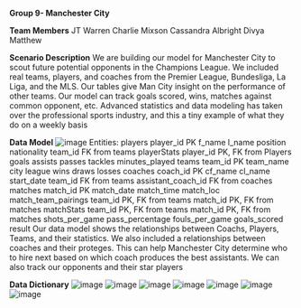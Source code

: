 **Group 9- Manchester City**

**Team Members**
JT Warren
Charlie Mixson
Cassandra Albright
Divya Matthew

**Scenario Description**
We are building our model for Manchester City to scout future potential opponents in the Champions League. We included real teams, players, and coaches from the Premier League, Bundesliga, La Liga, and the MLS. Our tables give Man City insight on the performance of other teams. Our model can track goals scored, wins, matches against common opponent, etc. Advanced statistics and data modeling has taken over the professional sports industry, and this a tiny example of what they do on a weekly basis

**Data Model**
![image](https://github.com/user-attachments/assets/4d9230da-f7ba-49b8-9cbe-f812adc36824)
	Entities:
	players
 		player_id PK
   		f_name
     		l_name
       		position
	 	nationality
   		team_id FK from teams
 	playerStats
 		player_id PK, FK from Players
   		goals
     		assists
       		passes
	 	tackles
   		minutes_played
     	teams
      		team_id PK
		team_name
  		city
    		league
      		wins
		draws
  		losses
    	coaches
     		coach_id PK
       		cf_name
	 	cl_name
   		start_date
     		team_id FK from teams
       		assistant_coach_id FK from coaches
	 matches
  		match_id PK
    		match_date
      		match_time
		match_loc
  	match_team_pairings
   		team_id PK, FK from teams
     		match_id PK, FK from matches
       	matchStats
   		team_id PK, FK from teams
     		match_id PK, FK from matches
       		shots_per_game
	 	pass_percentage
   		fouls_per_game
     		goals_scored
       		result
Our data model shows the relationships between Coachs, Players, Teams, and their statistics. We also included a relationships between coaches and their proteges. This can help Manchester City determine who to hire next based on which coach produces the best assistants. We can also track our opponents and their star players

**Data Dictionary**
![image](https://github.com/user-attachments/assets/d7cfd964-25db-4f81-af93-56153443dedc)
![image](https://github.com/user-attachments/assets/7e5866c1-1a9b-4427-8000-7fb4f09b52fc)
![image](https://github.com/user-attachments/assets/65355de2-ba15-4485-93ea-697ea9220c77)
![image](https://github.com/user-attachments/assets/ad1cccf3-8d23-4b0c-8ed6-95377caf68ee)
![image](https://github.com/user-attachments/assets/8b2910b2-0cdb-4dfb-b2d6-a5fa30e037a9)
![image](https://github.com/user-attachments/assets/0246e32a-c056-4059-ad47-f21e412eeb94)
![image](https://github.com/user-attachments/assets/26ce1580-d8be-481a-8881-3da37f308015)







